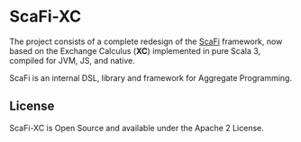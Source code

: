 # ScaFi-XC

The project consists of a complete redesign of the [ScaFi](https://github.com/scafi/scafi) framework, now based on the Exchange Calculus (**XC**) implemented in pure Scala 3,
compiled for JVM, JS, and native.

ScaFi is an internal DSL, library and framework for Aggregate Programming.

## License
ScaFi-XC is Open Source and available under the Apache 2 License.
